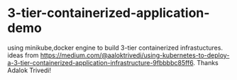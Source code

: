 # 3-tier-containerized-application-demo
using minikube,docker engine to build 3-tier containerized infrastuctures.
ideas from https://medium.com/@aaloktrivedi/using-kubernetes-to-deploy-a-3-tier-containerized-application-infrastructure-9fbbbbc85ff6.
Thanks Adalok Trivedi!
